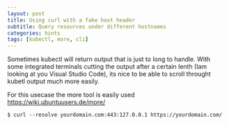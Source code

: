 ```yaml
---
layout: post
title: Using curl with a fake host header
subtitle: Query resources under different hostnames
categories: hints
tags: [kubectl, more, cli]
---
```


Sometimes kubectl will return output that is just to long to handle. With some integrated terminals cutting the output after a certain lenth (Iam looking at you Visual Studio Code), its nice to be able to scroll throught kubetl output much more easily.

For this usecase the more tool is easily used <https://wiki.ubuntuusers.de/more/>

``` console
$ curl --resolve yourdomain.com:443:127.0.0.1 https://yourdomain.com/
```
